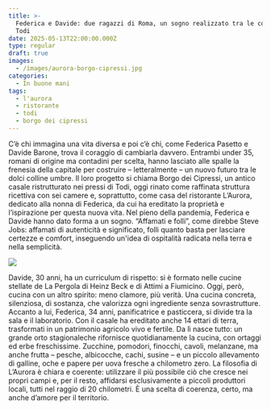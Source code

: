 ```yaml
---
title: >-
  Federica e Davide: due ragazzi di Roma, un sogno realizzato tra le colline di
  Todi
date: 2025-05-13T22:00:00.000Z
type: regular
draft: true
images:
  - /images/aurora-borgo-cipressi.jpg
categories:
  - In buone mani
tags:
  - l'aurora
  - ristorante
  - todi
  - borgo dei cipressi
---
```


C’è chi immagina una vita diversa e poi c’è chi, come Federica Pasetto e Davide Barone, trova il coraggio di cambiarla davvero. Entrambi under 35, romani di origine ma contadini per scelta, hanno lasciato alle spalle la frenesia della capitale per costruire – letteralmente – un nuovo futuro tra le dolci colline umbre. Il loro progetto si chiama Borgo dei Cipressi, un antico casale ristrutturato nei pressi di Todi, oggi rinato come raffinata struttura ricettiva con sei camere e, soprattutto, come casa del ristorante L’Aurora, dedicato alla nonna di Federica, da cui ha ereditato la proprietà e l’ispirazione per questa nuova vita. Nel pieno della pandemia, Federica e Davide hanno dato forma a un sogno. “Affamati e folli”, come direbbe Steve Jobs: affamati di autenticità e significato, folli quanto basta per lasciare certezze e comfort, inseguendo un'idea di ospitalità radicata nella terra e nella semplicità.

![](</images/borgo cipressi aurora todi.png>)

Davide, 30 anni, ha un curriculum di rispetto: si è formato nelle cucine stellate de La Pergola di Heinz Beck e di Attimi a Fiumicino. Oggi, però, cucina con un altro spirito: meno clamore, più verità. Una cucina concreta, silenziosa, di sostanza, che valorizza ogni ingrediente senza sovrastrutture. Accanto a lui, Federica, 34 anni, panificatrice e pasticcera, si divide tra la sala e il laboratorio. Con il casale ha ereditato anche 14 ettari di terra, trasformati in un patrimonio agricolo vivo e fertile. Da lì nasce tutto: un grande orto stagionaleche rifornisce quotidianamente la cucina, con ortaggi ed erbe freschissime. Zucchine, pomodori, finocchi, cavoli, melanzane, ma anche frutta – pesche, albicocche, cachi, susine – e un piccolo allevamento di galline, oche e papere per uova fresche a chilometro zero. La filosofia di L’Aurora è chiara e coerente: utilizzare il più possibile ciò che cresce nei propri campi e, per il resto, affidarsi esclusivamente a piccoli produttori locali, tutti nel raggio di 20 chilometri. È una scelta di coerenza, certo, ma anche d’amore per il territorio.
